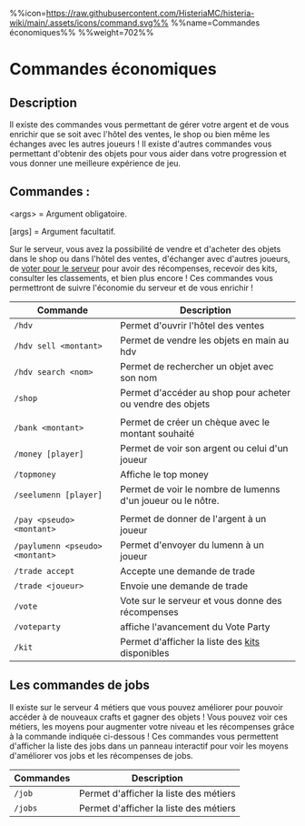 %%icon=https://raw.githubusercontent.com/HisteriaMC/histeria-wiki/main/.assets/icons/command.svg%%
%%name=Commandes économiques%%
%%weight=702%%
# Commandes économiques

## Description
Il existe des commandes vous permettant de gérer votre argent et de vous enrichir que se soit avec l'hôtel des ventes, le shop ou bien même les échanges avec les autres joueurs ! Il existe d'autres commandes vous permettant d'obtenir des objets pour vous aider dans votre progression et vous donner une meilleure expérience de jeu.

## Commandes :

\<args\> = Argument obligatoire.

[args] = Argument facultatif.

Sur le serveur, vous avez la possibilité de vendre et d'acheter des objets dans le shop ou dans l'hôtel des ventes, d'échanger avec d'autres joueurs, de [voter pour le serveur](https://minecraftpocket-servers.com/server/82450/vote) pour avoir des récompenses, recevoir des kits, consulter les classements, et bien plus encore ! Ces commandes vous permettront de suivre l'économie du serveur et de vous enrichir !

| Commande | Description |
| --- | --- |
|`/hdv`|Permet d'ouvrir l'hôtel des ventes|
|`/hdv sell <montant>`|Permet de vendre les objets en main au hdv|
|`/hdv search <nom>`|Permet de rechercher un objet avec son nom|
|`/shop`|Permet d'accéder au shop pour acheter ou vendre des objets|
|  |  |
|`/bank <montant>`|Permet de créer un chèque avec le montant souhaité|
|`/money [player]`|Permet de voir son argent ou celui d'un joueur|
|`/topmoney`|Affiche le top money|
|`/seelumenn [player]`|Permet de voir le nombre de lumenns d'un joueur ou le nôtre.|
|  |  |
|`/pay <pseudo> <montant>`|Permet de donner de l'argent à un joueur|
|`/paylumenn <pseudo> <montant>`|Permet d'envoyer du lumenn à un joueur|
|`/trade accept`|Accepte une demande de trade|
|`/trade <joueur>`|Envoie une demande de trade|
|`/vote`|Vote sur le serveur et vous donne des récompenses|
|`/voteparty`|affiche l'avancement du Vote Party|
|`/kit`|Permet d'afficher la liste des [kits](https://histeria.fr/wiki/récompenses/kits) disponibles|

## Les commandes de jobs
Il existe sur le serveur 4 métiers que vous pouvez améliorer pour pouvoir accéder à de nouveaux crafts et gagner des objets ! Vous pouvez voir ces métiers, les moyens pour augmenter votre niveau et les récompenses grâce à la commande indiquée ci-dessous !
Ces commandes vous permettent d'afficher la liste des jobs dans un panneau interactif pour voir les moyens d'améliorer vos jobs et les récompenses de jobs.

| Commandes | Description |
|---|---|
|`/job`|Permet d'afficher la liste des métiers|
|`/jobs`|Permet d'afficher la liste des métiers|
